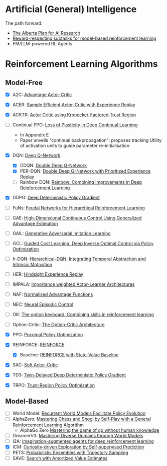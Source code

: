# Artificial (General) Intelligence
The path forward:
  - [The Alberta Plan for AI Research](https://arxiv.org/pdf/2208.11173.pdf)
  - [Reward-respecting subtasks for model-based reinforcement learning](https://www.sciencedirect.com/science/article/pii/S0004370223001479#br0380)
  - FM/LLM-powered RL Agents

# Reinforcement Learning Algorithms

## Model-Free

- [x] A2C: [Advantage Actor-Critic](unrl/algos/actor_critic.py)
- [x] ACER: [Sample Efficient Actor-Critic with Experience Replay](https://arxiv.org/pdf/1611.01224.pdf)
- [x] ACKTR: [Actor Critic using Kronecker-Factored Trust Region](https://arxiv.org/abs/1708.05144)
- [ ] Continual PPO: [Loss of Plasticity in Deep Continual Learning](https://arxiv.org/pdf/2306.13812.pdf)
  - In Appendix E
  - Paper unveils "continual backpropagation": proposes tracking Utility of activation units to guide parameter re-initialisation
- [x] DQN: [Deep Q-Network](unrl/algos/dqn.py)
  - [x] DDQN: [Double Deep Q-Network](unrl/algos/dqn.py)
  - [x] PER-DQN: [Double Deep Q-Network with Prioritized Experience Replay](unrl/algos/dqn.py)
  - [ ] Rainbow DQN: [Rainbow: Combining Improvements in Deep Reinforcement Learning](https://arxiv.org/pdf/1710.02298)
- [x] DDPG: [Deep Deterministic Policy Gradient](unrl/algos/ddpg.py)
- [ ] FuNs: [Feudal Networks for Hierarchical Reinforcement Learning](http://proceedings.mlr.press/v70/vezhnevets17a.html)
- [ ] GAE: [High-Dimensional Continuous Control Using Generalized Advantage Estimation](https://arxiv.org/abs/1506.02438)
- [ ] GAIL: [Generative Adversarial Imitation Learning](https://arxiv.org/pdf/1606.03476.pdf)
- [ ] GCL: [Guided Cost Learning: Deep Inverse Optimal Control via Policy Optimization](https://proceedings.mlr.press/v48/finn16.html)
- [ ] h-DQN: [Hierarchical-DQN: Integrating Temporal Abstraction and Intrinsic Motivation](https://proceedings.neurips.cc/paper_files/paper/2016/file/f442d33fa06832082290ad8544a8da27-Paper.pdf)
- [ ] HER: [Hindsight Experience Replay](https://arxiv.org/pdf/1707.01495.pdf)
- [ ] IMPALA: [Importance weighted Actor-Learner Architectures](http://proceedings.mlr.press/v80/espeholt18a.html)
- [ ] NAF: [Normalised Advantage Functions](https://arxiv.org/pdf/1603.00748.pdf)
- [ ] NEC: [Neural Episodic Control](https://proceedings.mlr.press/v70/pritzel17a/pritzel17a.pdf)
- [ ] OK: [The option keyboard: Combining skills in reinforcement learning](https://proceedings.neurips.cc/paper_files/paper/2019/hash/251c5ffd6b62cc21c446c963c76cf214-Abstract.html)
- [ ] Option-Critic: [The Option-Critic Architecture](https://ojs.aaai.org/index.php/AAAI/article/view/10916)
- [x] PPO: [Proximal Policy Optimization](unrl/algos/policy_gradient.py)
- [x] REINFORCE: [REINFORCE](unrl/algos/policy_gradient.py)
  - [x] Baseline: [REINFORCE with State-Value Baseline](unrl/algos/policy_gradient.py)
- [x] SAC: [Soft Actor-Critic](unrl/algos/ddpg.py)
- [x] TD3: [Twin-Delayed Deep Deterministic Policy Gradient](unrl/algos/ddpg.py)
- [x] TRPO: [Trust-Region Policy Optimization](unrl/algos/policy_gradient.py)


## Model-Based

- [ ] World Model: [Recurrent World Models Facilitate Policy Evolution](https://proceedings.neurips.cc/paper/2018/hash/2de5d16682c3c35007e4e92982f1a2ba-Abstract.html)
- [ ] AlphaZero: [Mastering Chess and Shogi by Self-Play with a General Reinforcement Learning Algorithm](https://arxiv.org/pdf/1712.01815.pdf)
  - AlphaGo Zero [Mastering the game of go without human knowledge](https://www.nature.com/articles/nature24270)
- [ ] DreamerV3: [Mastering Diverse Domains through World Models](https://arxiv.org/pdf/2301.04104.pdf)
- [ ] I2A: [Imagination-augmented agents for deep reinforcement learning](https://proceedings.neurips.cc/paper/2017/hash/9e82757e9a1c12cb710ad680db11f6f1-Abstract.html)
- [x] ICM: [Curiosity-driven Exploration by Self-supervised Prediction](https://proceedings.mlr.press/v70/pathak17a.html)
- [ ] PETS: [Probabilistic Ensembles with Trajectory Sampling](https://proceedings.neurips.cc/paper_files/paper/2018/hash/3de568f8597b94bda53149c7d7f5958c-Abstract.html)
- [ ] SAVE: [Search with Amortized Value Estimates](https://arxiv.org/abs/1912.02807)
